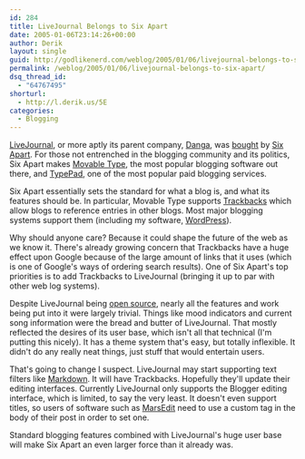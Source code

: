 ```yaml
---
id: 284
title: LiveJournal Belongs to Six Apart
date: 2005-01-06T23:14:26+00:00
author: Derik
layout: single
guid: http://godlikenerd.com/weblog/2005/01/06/livejournal-belongs-to-six-apart/
permalink: /weblog/2005/01/06/livejournal-belongs-to-six-apart/
dsq_thread_id:
  - "64767495"
shorturl:
  - http://l.derik.us/5E
categories:
  - Blogging
---
```

[LiveJournal](http://www.livejournal.com), or more aptly its parent company, [Danga](http://www.danga.com), was [bought](http://www.livejournal.com/users/news/82926.html) by [Six Apart](http://www.sixapart.com). For those not entrenched in the blogging community and its politics, Six Apart makes [Movable Type](http://www.movabletype.org), the most popular blogging software out there, and [TypePad](http://www.typepad.com), one of the most popular paid blogging services.

Six Apart essentially sets the standard for what a blog is, and what its features should be. In particular, Movable Type supports [Trackbacks](http://en.wikipedia.org/wiki/Trackback) which allow blogs to reference entries in other blogs. Most major blogging systems support them (including my software, [WordPress](http://wordpress.org)).

Why should anyone care? Because it could shape the future of the web as we know it. There's already growing concern that Trackbacks have a huge effect upon Google because of the large amount of links that it uses (which is one of Google's ways of ordering search results). One of Six Apart's top priorities is to add Trackbacks to LiveJournal (bringing it up to par with other web log systems).

Despite LiveJournal being [open source](http://www.livejournal.org), nearly all the features and work being put into it were largely trivial. Things like mood indicators and current song information were the bread and butter of LiveJournal. That mostly reflected the desires of its user base, which isn't all that technical (I'm putting this nicely). It has a theme system that's easy, but totally inflexible. It didn't do any really neat things, just stuff that would entertain users.

That's going to change I suspect. LiveJournal may start supporting text filters like [Markdown](http://daringfireball.net/projects/markdown/). It will have Trackbacks. Hopefully they'll update their editing interfaces. Currently LiveJournal only supports the Blogger editing interface, which is limited, to say the very least. It doesn't even support titles, so users of software such as [MarsEdit](http://ranchero.com/marsedit/) need to use a custom tag in the body of their post in order to set one.

Standard blogging features combined with LiveJournal's huge user base will make Six Apart an even larger force than it already was.